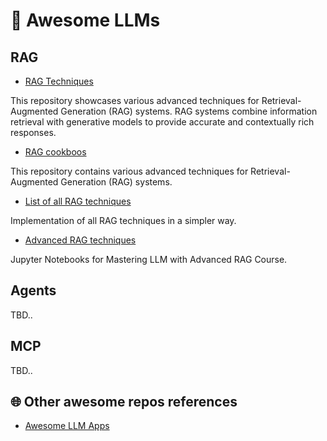 # 🌟 Awesome LLMs


## RAG

- [RAG Techniques](https://github.com/NirDiamant/RAG_Techniques)

This repository showcases various advanced techniques for Retrieval-Augmented Generation (RAG) systems. RAG systems combine information retrieval with generative models to provide accurate and contextually rich responses.

- [RAG cookboos](https://github.com/athina-ai/rag-cookbooks)

This repository contains various advanced techniques for Retrieval-Augmented Generation (RAG) systems.

- [List of all RAG techniques](https://github.com/FareedKhan-dev/all-rag-techniques)

Implementation of all RAG techniques in a simpler way.

- [Advanced RAG techniques](https://github.com/guyernest/advanced-rag)

Jupyter Notebooks for Mastering LLM with Advanced RAG Course.

## Agents

TBD..

## MCP

TBD..

## 🌐 Other awesome repos references 

- [Awesome LLM Apps](https://github.com/Shubhamsaboo/awesome-llm-apps)
